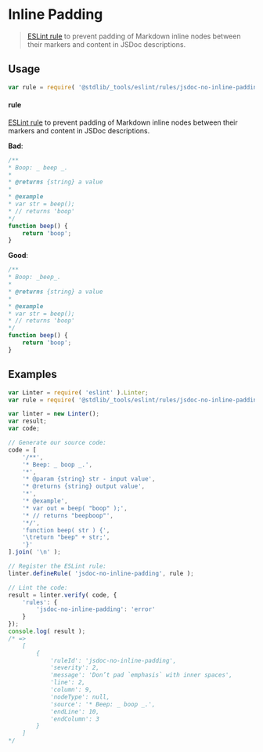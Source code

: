 <!--

@license Apache-2.0

Copyright (c) 2018 The Stdlib Authors.

Licensed under the Apache License, Version 2.0 (the "License");
you may not use this file except in compliance with the License.
You may obtain a copy of the License at

   http://www.apache.org/licenses/LICENSE-2.0

Unless required by applicable law or agreed to in writing, software
distributed under the License is distributed on an "AS IS" BASIS,
WITHOUT WARRANTIES OR CONDITIONS OF ANY KIND, either express or implied.
See the License for the specific language governing permissions and
limitations under the License.

-->

# Inline Padding

> [ESLint rule][eslint-rules] to prevent padding of Markdown inline nodes between their markers and content in JSDoc descriptions.

<section class="intro">

</section>

<!-- /.intro -->

<section class="usage">

## Usage

```javascript
var rule = require( '@stdlib/_tools/eslint/rules/jsdoc-no-inline-padding' );
```

#### rule

[ESLint rule][eslint-rules] to prevent padding of Markdown inline nodes between their markers and content in JSDoc descriptions.

**Bad**:

<!-- eslint-disable stdlib/jsdoc-no-inline-padding, stdlib/jsdoc-markdown-remark -->

```javascript
/**
* Boop: _ beep _.
*
* @returns {string} a value
*
* @example
* var str = beep();
* // returns 'boop'
*/
function beep() {
    return 'boop';
}
```

**Good**:

```javascript
/**
* Boop: _beep_.
*
* @returns {string} a value
*
* @example
* var str = beep();
* // returns 'boop'
*/
function beep() {
    return 'boop';
}
```

</section>

<!-- /.usage -->

<section class="examples">

## Examples

<!-- eslint no-undef: "error" -->

```javascript
var Linter = require( 'eslint' ).Linter;
var rule = require( '@stdlib/_tools/eslint/rules/jsdoc-no-inline-padding' );

var linter = new Linter();
var result;
var code;

// Generate our source code:
code = [
    '/**',
    '* Beep: _ boop _.',
    '*',
    '* @param {string} str - input value',
    '* @returns {string} output value',
    '*',
    '* @example',
    '* var out = beep( "boop" );',
    '* // returns "beepboop"',
    '*/',
    'function beep( str ) {',
    '\treturn "beep" + str;',
    '}'
].join( '\n' );

// Register the ESLint rule:
linter.defineRule( 'jsdoc-no-inline-padding', rule );

// Lint the code:
result = linter.verify( code, {
    'rules': {
        'jsdoc-no-inline-padding': 'error'
    }
});
console.log( result );
/* =>
    [
        {
            'ruleId': 'jsdoc-no-inline-padding',
            'severity': 2,
            'message': 'Don’t pad `emphasis` with inner spaces',
            'line': 2,
            'column': 9,
            'nodeType': null,
            'source': '* Beep: _ boop _.',
            'endLine': 10,
            'endColumn': 3
        }
    ]
*/
```

</section>

<!-- /.examples -->

<!-- Section for related `stdlib` packages. Do not manually edit this section, as it is automatically populated. -->

<section class="related">

</section>

<!-- /.related -->

<!-- Section for all links. Make sure to keep an empty line after the `section` element and another before the `/section` close. -->

<section class="links">

[eslint-rules]: https://eslint.org/docs/developer-guide/working-with-rules

</section>

<!-- /.links -->
